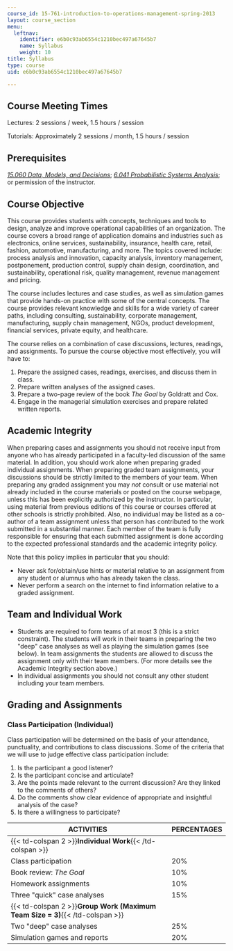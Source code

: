 ```yaml
---
course_id: 15-761-introduction-to-operations-management-spring-2013
layout: course_section
menu:
  leftnav:
    identifier: e6b0c93ab6554c1210bec497a67645b7
    name: Syllabus
    weight: 10
title: Syllabus
type: course
uid: e6b0c93ab6554c1210bec497a67645b7

---
```


Course Meeting Times
--------------------

Lectures: 2 sessions / week, 1.5 hours / session

Tutorials: Approximately 2 sessions / month, 1.5 hours / session

Prerequisites
-------------

[_15.060 Data, Models, and Decisions_](/courses/15-060-data-models-and-decisions-fall-2014/); [_6.041 Probabilistic Systems Analysis_](/courses/6-041-probabilistic-systems-analysis-and-applied-probability-fall-2010/); or permission of the instructor.

Course Objective
----------------

This course provides students with concepts, techniques and tools to design, analyze and improve operational capabilities of an organization. The course covers a broad range of application domains and industries such as electronics, online services, sustainability, insurance, health care, retail, fashion, automotive, manufacturing, and more. The topics covered include: process analysis and innovation, capacity analysis, inventory management, postponement, production control, supply chain design, coordination, and sustainability, operational risk, quality management, revenue management and pricing.

The course includes lectures and case studies, as well as simulation games that provide hands-on practice with some of the central concepts. The course provides relevant knowledge and skills for a wide variety of career paths, including consulting, sustainability, corporate management, manufacturing, supply chain management, NGOs, product development, financial services, private equity, and healthcare.

The course relies on a combination of case discussions, lectures, readings, and assignments. To pursue the course objective most effectively, you will have to:

1.  Prepare the assigned cases, readings, exercises, and discuss them in class.
2.  Prepare written analyses of the assigned cases.
3.  Prepare a two-page review of the book _The Goal_ by Goldratt and Cox.
4.  Engage in the managerial simulation exercises and prepare related written reports.

Academic Integrity
------------------

When preparing cases and assignments you should not receive input from anyone who has already participated in a faculty-led discussion of the same material. In addition, you should work alone when preparing graded individual assignments. When preparing graded team assignments, your discussions should be strictly limited to the members of your team. When preparing any graded assignment you may _not_ consult or use material not already included in the course materials or posted on the course webpage, unless this has been explicitly authorized by the instructor. In particular, using material from previous editions of this course or courses offered at other schools is strictly prohibited. Also, no individual may be listed as a co-author of a team assignment unless that person has contributed to the work submitted in a substantial manner. Each member of the team is fully responsible for ensuring that each submitted assignment is done according to the expected professional standards and the academic integrity policy.

Note that this policy implies in particular that you should:

*   Never ask for/obtain/use hints or material relative to an assignment from any student or alumnus who has already taken the class.
*   Never perform a search on the internet to find information relative to a graded assignment.

Team and Individual Work
------------------------

*   Students are required to form teams of at most 3 (this is a strict constraint). The students will work in their teams in preparing the two "deep" case analyses as well as playing the simulation games (see below). In team assignments the students are allowed to discuss the assignment only with their team members. (For more details see the Academic Integrity section above.)
*   In individual assignments you should not consult any other student including your team members.

Grading and Assignments
-----------------------

### Class Participation (Individual)

Class participation will be determined on the basis of your attendance, punctuality, and contributions to class discussions. Some of the criteria that we will use to judge effective class participation include:

1.  Is the participant a good listener?
2.  Is the participant concise and articulate?
3.  Are the points made relevant to the current discussion? Are they linked to the comments of others?
4.  Do the comments show clear evidence of appropriate and insightful analysis of the case?
5.  Is there a willingness to participate?

| ACTIVITIES | PERCENTAGES |
| --- | --- |
| {{< td-colspan 2 >}}**Individual Work**{{< /td-colspan >}} ||
| Class participation | 20% |
| Book review: _The Goal_ | 10% |
| Homework assignments | 10% |
| Three "quick" case analyses | 15% |
| {{< td-colspan 2 >}}**Group Work (Maximum Team Size = 3)**{{< /td-colspan >}} ||
| Two "deep" case analyses | 25% |
| Simulation games and reports | 20%